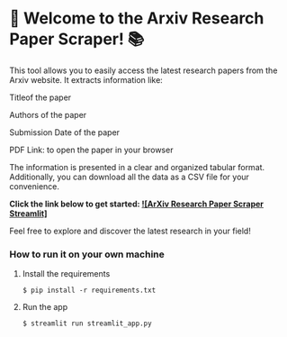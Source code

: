 # 🎈 Welcome to the Arxiv Research Paper Scraper! 📚
This tool allows you to easily access the latest research papers from the Arxiv website. It extracts information like:

Titleof the paper

Authors of the paper

Submission Date of the paper

PDF Link: to open the paper in your browser

The information is presented in a clear and organized tabular format. Additionally, you can download all the data as a CSV file for your convenience.

**Click the link below to get started: [![ArXiv Research Paper Scraper Streamlit]](https://arxiv-scraper.streamlit.app/)**

Feel free to explore and discover the latest research in your field!


### How to run it on your own machine

1. Install the requirements

   ```
   $ pip install -r requirements.txt
   ```

2. Run the app

   ```
   $ streamlit run streamlit_app.py
   ```

